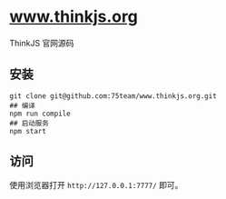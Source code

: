 # www.thinkjs.org

ThinkJS 官网源码

## 安装

```
git clone git@github.com:75team/www.thinkjs.org.git
## 编译
npm run compile
## 启动服务
npm start
```

## 访问

使用浏览器打开 `http://127.0.0.1:7777/` 即可。